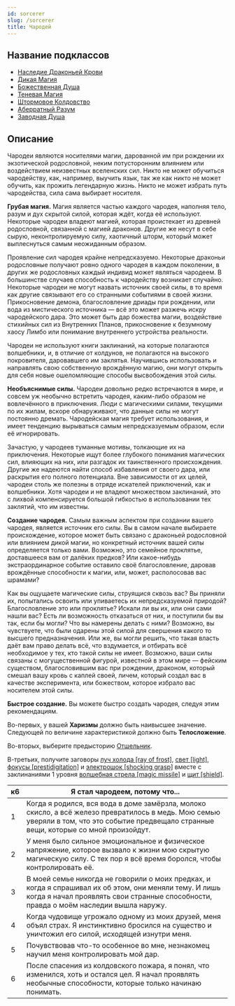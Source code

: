 ```yaml
---
id: sorcerer
slug: /sorcerer
title: Чародей
---
```

## Название подклассов
- [Наследие Драконьей Крови](/docs/draconic)  
- [Дикая Магия](/docs/wild-magic-sor)  
- [Божественная Душа](/docs/divine-soul)  
- [Теневая Магия](/docs/shadow-sor)  
- [Штормовое Колдовство](/docs/storm-sor)  
- [Аберратный Разум](/docs/aberrant-mind)  
- [Заводная Душа](/docs/clockwork-soul)  
## Описание
Чародеи являются носителями магии, дарованной им при рождении их экзотической родословной, неким потусторонним влиянием или воздействием неизвестных вселенских сил. Никто не может обучиться чародейству, как, например, выучить язык, так же как никто не может обучить, как прожить легендарную жизнь. Никто не может избрать путь чародейства, сила сама выбирает носителя.

**Грубая магия.** Магия является частью каждого чародея, наполняя тело, разум и дух скрытой силой, которая ждёт, когда её используют. Некоторые чародеи владеют магией, которая проистекает из древней родословной, связанной с магией драконов. Другие же несут в себе сырую, неконтролируемую силу, хаотичный шторм, который может выплеснуться самым неожиданным образом.

Проявление сил чародея крайне непредсказуемо. Некоторые драконьи родословные получают ровно одного чародея в каждом поколении, в других же родословных каждый индивид может являться чародеем. В большинстве случаев способность к чародейству возникает случайно. Некоторые чародеи не могут назвать источник своей силы, в то время как другие связывают его со странными событиями в своей жизни. Прикосновение демона, благословление дриады при рождении, или вода из мистического источника — всё это может разжечь искру чародейского дара. Это может быть дар божества магии, воздействие стихийных сил из Внутренних Планов, прикосновение к безумному хаосу Лимбо или понимание внутреннего устройства реальности.

Чародеи не используют книги заклинаний, на которые полагаются волшебники, и, в отличие от колдунов, не полагаются на высокого покровителя, даровавшего им заклятья. Научившись использовать и направлять свою собственную врождённую магию, они могут открыть для себя новые ошеломляющие способы высвобождения этой силы.

**Необъяснимые силы.** Чародеи довольно редко встречаются в мире, и совсем уж необычно встретить чародея, каким-либо образом не вовлечённого в приключения. Люди с магическими силами, текущими по их жилам, вскоре обнаруживают, что данные силы не могут постоянно дремать. Чародейская магия требует использования, и имеет тенденцию вырываться самым непредсказуемым образом, если её игнорировать.

Зачастую, у чародеев туманные мотивы, толкающие их на приключения. Некоторые ищут более глубокого понимания магических сил, влияющих на них, или разгадок их таинственного происхождения. Другие же надеются найти способ избавления от своего дара, или раскрытия его полного потенциала. Вне зависимости от их целей, чародеи столь же полезны в отряде искателей приключений, как и волшебники. Хотя чародеи и не владеют множеством заклинаний, это с лихвой компенсируется большой гибкостью в использовании тех заклятий, что им известны.

**Создание чародея.** Самым важным аспектом при создании вашего чародея, является источник его силы. Вы в самом начале выбираете происхождение, которое может быть связано с драконьей родословной или влиянием дикой магии, но конкретный источник вашей силы определяется только вами. Возможно, это семейное проклятье, доставшееся вам от далёких предков? Или какое-нибудь экстраординарное событие оставило своё благословление, даровав врождённые способности к магии, или, может, располосовав вас шрамами?

Как вы ощущаете магические силы, струящися сквозь вас? Вы приняли их, попытались освоить или упиваетесь их непредсказуемой природой? Благословление это или проклятье? Искали ли вы их, или они сами нашли вас? Есть ли возможность отказаться от них, и поступили бы вы так, если бы могли? Что вы намерены делать с ними? Возможно, вы чувствуете, что были одарены этой силой для свершения какого то высшего предназначения. Или же, вы могли решить, что такая власть даёт вам право делать всё, что вздумается, и отбирать всё необходимое у тех, кто такой силы не имеет. Возможно, ваши силы связаны с могущественной фигурой, известной в этом мире — фейским существом, благословившим вас при рождении, драконом, который смешал вашу кровь с каплей своей, личем, который создал вас в качестве эксперимента, или божеством, которое избрало вас носителем этой силы.

**Быстрое создание.** Вы можете быстро создать чародея, следуя этим рекомендациям.

Во-первых, у вашей **Харизмы** должно быть наивысшее значение. Следующей по величине характеристикой должно быть **Телосложение**.

Во-вторых, выберите предысторию [Отшельник](/docs/hermit).

В-третьих, получите заговоры [луч холода [ray of frost]](https://ttg.club/spells/ray_of_frost), [свет [light]](https://ttg.club/spells/light), [фокусы [prestidigitation]](https://ttg.club/spells/prestidigitation) и [электрошок [shocking grasp]](https://ttg.club/spells/shocking_grasp) вместе с заклинаниями 1 уровня [волшебная стрела [magic missile]](https://ttg.club/spells/magic_missile) и [щит [shield]](https://ttg.club/spells/shield).

|к6|Я стал чародеем, потому что...|
|---|---|
|1|Когда я родился, вся вода в доме замёрзла, молоко скисло, а всё железо превратилось в медь. Мою семью уверяли в том, что это событие предвещало странные вещи, которые со мной произойдут.|
|2|У меня было сильное эмоциональное и физическое напряжение, которое вызвало к жизни мою скрытую магическую силу. С тех пор я всё время боролся, чтобы контролировать её.|
|3|В моей семье никогда не говорили о моих предках, и когда я спрашивал их об этом, они меняли тему. И лишь когда я начал проявлять свои странные способности, правда о моём наследии вышла наружу.|
|4|Когда чудовище угрожало одному из моих друзей, меня объял страх. Я инстинктивно бросился на существо и уничтожил его силой, исходящей изнутри меня.|
|5|Почувствовав что-то особенное во мне, незнакомец научил меня контролировать мой дар.|
|6|После спасения из колдовского пожара, я понял, что изменился, хоть и остался цел. Я начал проявлять необычные способности, которые только начинаю понимать.|